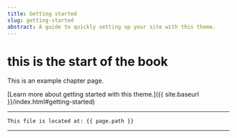 ```yaml
---
title: Getting started
slug: getting-started
abstract: A guide to quickly setting up your site with this theme.
---
```


# this is the start of the book

This is an example chapter page.

[Learn more about getting started with this theme.]({{ site.baseurl }}/index.html#getting-started)

---
```
This file is located at: {{ page.path }}
```
---
    

